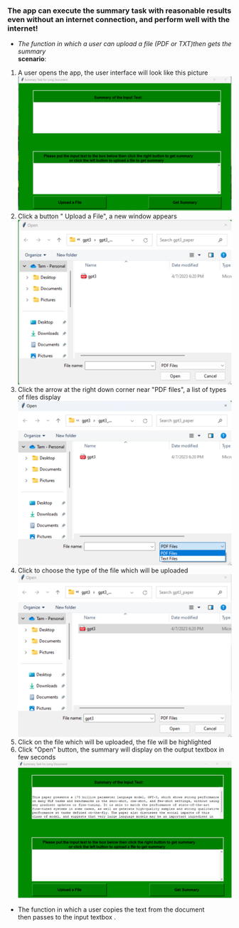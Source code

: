 ﻿### The app can execute the summary task with reasonable results even without an internet connection, and perform  well with the internet!  
- *The function in which  a user can upload a file (PDF or TXT)then gets the summary*  
**scenario**: 
1. A user opens the app, the user interface will look like this picture 
![](https://github.com/tamdoancong/application/blob/main/Picture/UI_snapshot.png) 
2. Click a button " Upload a File", a new window appears
![](https://github.com/tamdoancong/application/blob/main/Picture/uploadfile_snapshot.png)
3. Click the arrow at the right down corner near "PDF files", a list of types of files display
![](https://github.com/tamdoancong/application/blob/main/Picture/arrow_snapshot.png)
4. Click to choose the type of the file which will be uploaded
![](https://github.com/tamdoancong/application/blob/main/Picture/click_a_file.png)
5. Click on the file which will be uploaded, the file will be highlighted
6. Click "Open" button, the summary will display on the output textbox in few seconds
   ![](https://github.com/tamdoancong/application/blob/main/Picture/GPT3_summary_internet.png)
- The function in which a user copies the text from the document  
then passes to the  input textbox .
